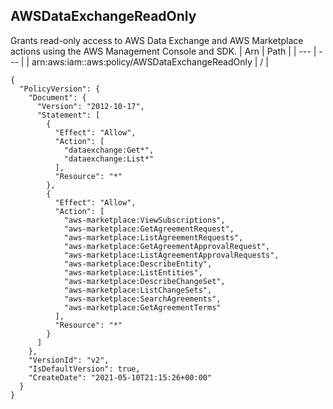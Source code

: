 
## AWSDataExchangeReadOnly
Grants read-only access to AWS Data Exchange and AWS Marketplace actions using the AWS Management Console and SDK.
| Arn | Path |
| --- | --- |
| arn:aws:iam::aws:policy/AWSDataExchangeReadOnly | / |
```
{
  "PolicyVersion": {
    "Document": {
      "Version": "2012-10-17",
      "Statement": [
        {
          "Effect": "Allow",
          "Action": [
            "dataexchange:Get*",
            "dataexchange:List*"
          ],
          "Resource": "*"
        },
        {
          "Effect": "Allow",
          "Action": [
            "aws-marketplace:ViewSubscriptions",
            "aws-marketplace:GetAgreementRequest",
            "aws-marketplace:ListAgreementRequests",
            "aws-marketplace:GetAgreementApprovalRequest",
            "aws-marketplace:ListAgreementApprovalRequests",
            "aws-marketplace:DescribeEntity",
            "aws-marketplace:ListEntities",
            "aws-marketplace:DescribeChangeSet",
            "aws-marketplace:ListChangeSets",
            "aws-marketplace:SearchAgreements",
            "aws-marketplace:GetAgreementTerms"
          ],
          "Resource": "*"
        }
      ]
    },
    "VersionId": "v2",
    "IsDefaultVersion": true,
    "CreateDate": "2021-05-10T21:15:26+00:00"
  }
}
```
